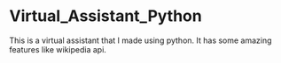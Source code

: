 # Virtual_Assistant_Python
This is a virtual assistant that I made using python. It has some amazing features like wikipedia api.

